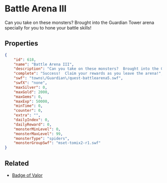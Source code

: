 # Battle Arena III

Can you take on these monsters?  Brought into the Guardian Tower arena specially for you to hone your battle skills!

## Properties

```json
{
    "id": 618,
    "name": "Battle Arena III",
    "description": "Can you take on these monsters?  Brought into the Guardian Tower arena specially for you to hone your battle skills!",
    "complete": "Success!  Claim your rewards as you leave the arena!",
    "swf": "towns\/Guardian\/quest-battlearena5.swf",
    "swfX": "none",
    "maxSilver": 0,
    "maxGold": 2000,
    "maxGems": 0,
    "maxExp": 50000,
    "minTime": 0,
    "counter": 0,
    "extra": "",
    "dailyIndex": 0,
    "dailyReward": 0,
    "monsterMinLevel": 0,
    "monsterMaxLevel": 99,
    "monsterType": "spiders",
    "monsterGroupSwf": "mset-tomix2-r1.swf"
}
```

## Related

- [Badge of Valor](../items/4721-badge-of-valor.md)

